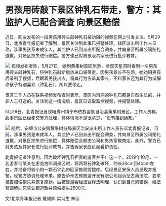 # 男孩用砖敲下景区钟乳石带走，警方：其监护人已配合调查 向景区赔偿

近日，网友发布的一段男孩用砖头敲钟乳石被劝阻的视频在网上引发关注。5月29日，北京青年报记者了解到，景区关注到此事已报警处理。辖区派出所工作人员称，涉事男孩系未成年人，其监护人已到派出所配合调查，并向景区所属公司赔礼道歉，对景区损失进行赔偿。警方也已对男孩及其家长进行批评教育。

![](https://inews.gtimg.com/om_bt/O20dBCH4CYE0rrFPMQa4UU4u9IdySWvvjz4rduYAHVOxAAA/1000)
视频发布者称，5月27日，她到黄果树景区旅游，参观天星洞时看到一名男孩用砖头敲钟乳石，将钟乳石敲断后放进口袋带走。因男孩家长不在场，她劝阻男孩后录制了视频，后跟着男孩出去，将其行为告诉其家长，不料家长还为其行为辩解称孩子特别喜欢（钟乳石），所以要带走。

景区工作人员在联系视频发布者时表示，景区内溶洞的钟乳石都是自然生长的，并非人工打造的。关注到这一情况后，景区已调取监控视频，并报警处理。

5月29日，北青报记者致电贵州镇宁布依族苗族自治县黄果树景区，工作人员称，此事景区已经移交警方处理，具体情况不是很清楚，“没有接到通知。”

![](https://inews.gtimg.com/om_bt/OrE8tdH2NrDCTf3SZ7EmnGYUoMxzlefjccm84Ikhe-HMgAA/1000)
随后，安顺市公安局黄果树分局景区治安派出所工作人员告诉北青报记者，目前，涉事男孩是未成年人，其监护人已到派出所配合调查，并向景区所属公司赔礼道歉，对景区损失进行赔偿，具体赔偿金额由公司和男孩家属商定。此外，警方已对男孩及其家长进行批评教育，并告诉家长应负起看护责任。

北青报记者注意到，因为破坏钟乳石担责的游客并不止这一个，2019年10月，一名游客何某某在游览古郎洞景区时，将两颗石钟乳破坏，约长30cm到40cm左右，并准备将较小的一颗石钟乳带回家做观赏摆件。后经景区安保人员发现并报警，经警方协调处理未果，原告泸州古郎旅游开发有限公司起诉至古蔺法院，要求被告赔偿损失并恢复原状。后被告游客经法官释法明理，认识到自己的错误，经法官调解向原告认错道歉并赔偿损失2500元。

文/北京青年报记者 戴幼卿 实习生 朱丽

